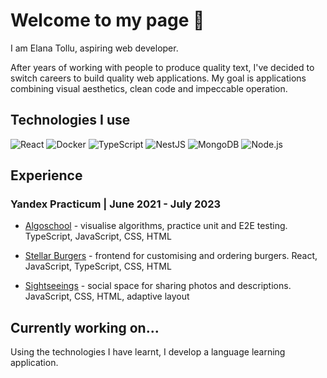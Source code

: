 # Welcome to my page 👋

I am Elana Tollu, aspiring web developer.

After years of working with people to produce quality text, I've decided to switch careers to build quality web applications.
My goal is applications combining visual aesthetics, clean code and impeccable operation.

## Technologies I use

![React](https://img.shields.io/badge/-React-45b8d8?style=flat-square&logo=react&logoColor=white)
![Docker](https://img.shields.io/badge/-Docker-46a2f1?style=flat-square&logo=docker&logoColor=white)
![TypeScript](https://img.shields.io/badge/-TypeScript-007ACC?style=flat-square&logo=typescript&logoColor=white)
![NestJS](https://img.shields.io/badge/-NestJs-ea2845?style=flat-square&logo=nestjs&logoColor=white)
![MongoDB](https://img.shields.io/badge/-MongoDB-13aa52?style=flat-square&logo=mongodb&logoColor=white)
![Node.js](https://img.shields.io/badge/-Nodejs-43853d?style=flat-square&logo=Node.js&logoColor=white)

## Experience

### Yandex Practicum | June 2021 - July 2023

* [Algoschool](https://github.com/elana-tollu/algososh) - visualise algorithms, practice unit and Е2Е testing.
TypeScript, JavaScript, CSS, HTML  

* [Stellar Burgers](https://github.com/elana-tollu/react-burger) - frontend for customising and ordering burgers.
React, JavaScript, TypeScript, CSS, HTML 

* [Sightseeings](https://github.com/elana-tollu/mesto-project) - social space for sharing photos and descriptions.
JavaScript, CSS, HTML, adaptive layout

## Currently working on...

Using the technologies I have learnt, I develop a language learning application.
 
<!--
**elana-tollu/elana-tollu** is a ✨ _special_ ✨ repository because its `README.md` (this file) appears on your GitHub profile.

Here are some ideas to get you started:

- 🔭 I’m currently working on ...
- 🌱 I’m currently learning ...
- 👯 I’m looking to collaborate on ...
- 🤔 I’m looking for help with ...
- 💬 Ask me about ...
- 📫 How to reach me: ...
- 😄 Pronouns: ...
- ⚡ Fun fact: ...
-->
